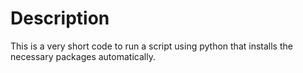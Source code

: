 # Description
This is a very short code to run a script using python that installs the necessary packages automatically.
